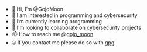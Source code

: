 - 👋 Hi, I’m @GojoMoon
- 👀 I am interested in programming and cybersecurity
- 🌱 I’m currently learning programming
- 💞️ I'm looking to collaborate on cybersecurity projects
- 📫 How to reach me [@gojo_moon](https://twitter.com/gojo_moon)
- 🤐 If you contact me please do so with [gpg](https://gojomoon.github.io/gojo.asc)

<!---
GojoMoon/GojoMoon is a ✨ special ✨ repository because its `README.md` (this file) appears on your GitHub profile.
You can click the Preview link to take a look at your changes.
--->
